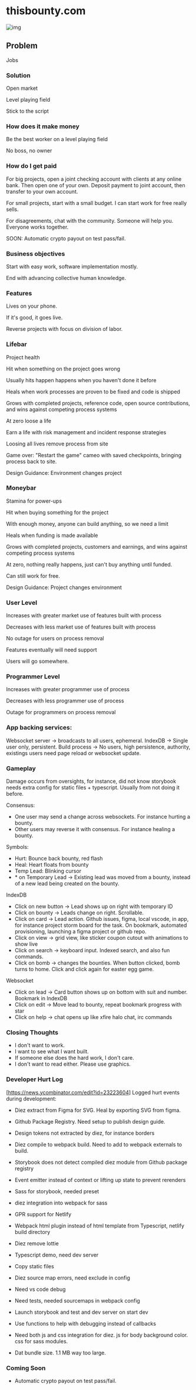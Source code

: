 # thisbounty.com

![img](https://user-images.githubusercontent.com/1377758/81486044-1eb4de00-9220-11ea-9dd0-35d151056d01.png)

## Problem

Jobs

### Solution

Open market

Level playing field

Stick to the script

### How does it make money

Be the best worker on a level playing field

No boss, no owner

### How do I get paid

For big projects, open a joint checking account with clients at any online bank. Then open one of your own. Deposit payment to joint account, then transfer to your own account.

For small projects, start with a small budget. I can start work for free really sells.

For disagreements, chat with the community. Someone will help you. Everyone works together.

SOON: Automatic crypto payout on test pass/fail.

### Business objectives

Start with easy work, software implementation mostly.

End with advancing collective human knowledge.

### Features

Lives on your phone.

If it's good, it goes live.

Reverse projects with focus on division of labor.

### Lifebar

Project health

Hit when something on the project goes wrong

Usually hits happen happens when you haven't done it before

Heals when work processes are proven to be fixed and code is shipped

Grows with completed projects, reference code, open source contributions, and wins against competing process systems

At zero loose a life

Earn a life with risk management and incident response strategies

Loosing all lives remove process from site

Game over: "Restart the game" cameo with saved checkpoints, bringing process back to site.

Design Guidance: Environment changes project

### Moneybar

Stamina for power-ups

Hit when buying something for the project

With enough money, anyone can build anything, so we need a limit

Heals when funding is made available

Grows with completed projects, customers and earnings, and wins against competing process systems

At zero, nothing really happens, just can't buy anything until funded.

Can still work for free.

Design Guidance: Project changes environment

### User Level

Increases with greater market use of features built with process

Decreases with less market use of features built with process

No outage for users on process removal

Features eventually will need support

Users will go somewhere.

### Programmer Level

Increases with greater programmer use of process

Decreases with less programmer use of process

Outage for programmers on process removal

### App backing services:

Websocket server -> broadcasts to all users, ephemeral.
IndexDB -> Single user only, persistent.
Build process -> No users, high persistence, authority, existings users need page reload or websocket update.

### Gameplay

Damage occurs from oversights, for instance, did not know storybook needs extra config for static files + typescript. Usually from not doing it before.

Consensus:

- One user may send a change across websockets. For instance hurting a bounty.
- Other users may reverse it with consensus. For instance healing a bounty.

Symbols:

- Hurt: Bounce back bounty, red flash
- Heal: Heart floats from bounty
- Temp Lead: Blinking cursor
- \* on Temporary Lead -> Existing lead was moved from a bounty, instead of a new lead being created on the bounty.

IndexDB

- Click on new button -> Lead shows up on right with temporary ID
- Click on bounty -> Leads change on right. Scrollable.
- Click on card -> Lead action. Github issues, figma, local vscode, in app, for instance project storm board for the task. On bookmark, automated provisioning, launching a figma project or github repo.
- Click on view -> grid view, like sticker coupon cutout with animations to show live
- Click on search -> keyboard input. Indexed search, and also fun commands.
- Click on bomb -> changes the bounties. When button clicked, bomb turns to home. Click and click again for easter egg game.

Websocket

- Click on lead -> Card button shows up on bottom with suit and number. Bookmark in IndexDB
- Click on edit -> Move lead to bounty, repeat bookmark progress with star
- Click on help -> chat opens up like xfire halo chat, irc commands

### Closing Thoughts

- I don't want to work.
- I want to see what I want built.
- If someone else does the hard work, I don't care.
- I don't want to read either. Please use graphics.

### Developer Hurt Log

[https://news.ycombinator.com/edit?id=23223604]
Logged hurt events during development:

- Diez extract from Figma for SVG. Heal by exporting SVG from figma.

- Github Package Registry. Need setup to publish design guide.

- Design tokens not extracted by diez, for instance borders

- Diez compile to webpack build. Need to add to webpack externals to build.

- Storybook does not detect compiled diez module from Github package registry

- Event emitter instead of context or lifting up state to prevent rerenders

- Sass for storybook, needed preset

- diez integration into webpack for sass

- GPR support for Netlify

- Webpack html plugin instead of html template from Typescript, netlify build directory

- Diez remove lottie

- Typescript demo, need dev server

- Copy static files

- Diez source map errors, need exclude in config

- Need vs code debug

- Need tests, needed sourcemaps in webpack config

- Launch storybook and test and dev server on start dev

- Use functions to help with debugging instead of callbacks

- Need both js and css integration for diez. js for body background color. css for sass modules.

- Dat bundle size. 1.1 MB way too large.

### Coming Soon

- Automatic crypto payout on test pass/fail.
